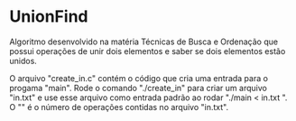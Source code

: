 # UnionFind
Algoritmo desenvolvido na matéria Técnicas de Busca e Ordenação que possui operações de unir dois elementos e saber se dois elementos estão unidos.

O arquivo "create_in.c" contém o código que cria uma entrada para o progama "main". Rode o comando "./create_in" para criar um arquivo "in.txt" e use esse arquivo como entrada padrão ao rodar "./main < in.txt <arg1>".
O "<arg1>" é o número de operações contidas no arquivo "in.txt".
